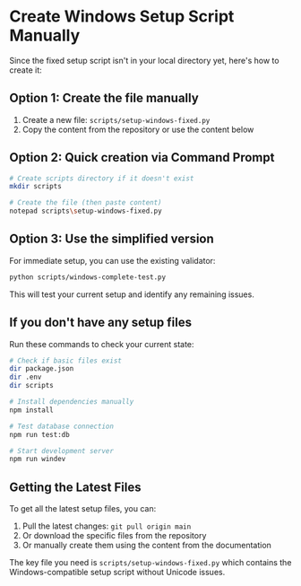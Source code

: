 # Create Windows Setup Script Manually

Since the fixed setup script isn't in your local directory yet, here's how to create it:

## Option 1: Create the file manually

1. Create a new file: `scripts/setup-windows-fixed.py`
2. Copy the content from the repository or use the content below

## Option 2: Quick creation via Command Prompt

```bash
# Create scripts directory if it doesn't exist
mkdir scripts

# Create the file (then paste content)
notepad scripts\setup-windows-fixed.py
```

## Option 3: Use the simplified version

For immediate setup, you can use the existing validator:

```bash
python scripts/windows-complete-test.py
```

This will test your current setup and identify any remaining issues.

## If you don't have any setup files

Run these commands to check your current state:

```bash
# Check if basic files exist
dir package.json
dir .env
dir scripts

# Install dependencies manually
npm install

# Test database connection
npm run test:db

# Start development server
npm run windev
```

## Getting the Latest Files

To get all the latest setup files, you can:

1. Pull the latest changes: `git pull origin main`
2. Or download the specific files from the repository
3. Or manually create them using the content from the documentation

The key file you need is `scripts/setup-windows-fixed.py` which contains the Windows-compatible setup script without Unicode issues.